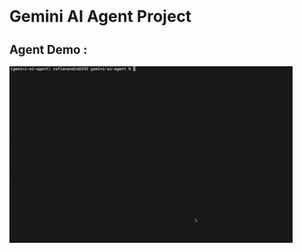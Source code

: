# Gemini AI Agent Project

## Agent Demo : 

![Application Demo](assets/demo.gif "How the agent works")
